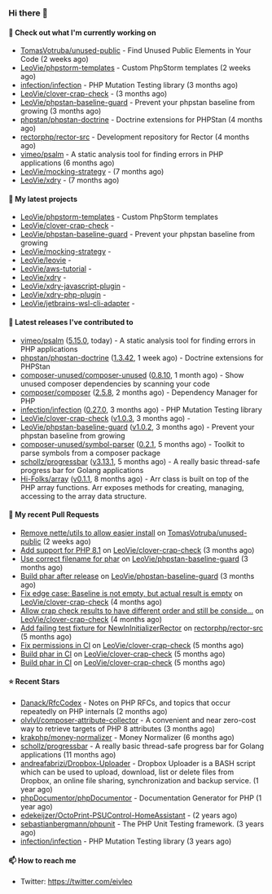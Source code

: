 ### Hi there 👋

#### 👷 Check out what I'm currently working on

- [TomasVotruba/unused-public](https://github.com/TomasVotruba/unused-public) - Find Unused Public Elements in Your Code (2 weeks ago)
- [LeoVie/phpstorm-templates](https://github.com/LeoVie/phpstorm-templates) - Custom PhpStorm templates (2 weeks ago)
- [infection/infection](https://github.com/infection/infection) - PHP Mutation Testing library (3 months ago)
- [LeoVie/clover-crap-check](https://github.com/LeoVie/clover-crap-check) -  (3 months ago)
- [LeoVie/phpstan-baseline-guard](https://github.com/LeoVie/phpstan-baseline-guard) - Prevent your phpstan baseline from growing (3 months ago)
- [phpstan/phpstan-doctrine](https://github.com/phpstan/phpstan-doctrine) - Doctrine extensions for PHPStan (4 months ago)
- [rectorphp/rector-src](https://github.com/rectorphp/rector-src) - Development repository for Rector (4 months ago)
- [vimeo/psalm](https://github.com/vimeo/psalm) - A static analysis tool for finding errors in PHP applications (6 months ago)
- [LeoVie/mocking-strategy](https://github.com/LeoVie/mocking-strategy) -  (7 months ago)
- [LeoVie/xdry](https://github.com/LeoVie/xdry) -  (7 months ago)

#### 🌱 My latest projects

- [LeoVie/phpstorm-templates](https://github.com/LeoVie/phpstorm-templates) - Custom PhpStorm templates
- [LeoVie/clover-crap-check](https://github.com/LeoVie/clover-crap-check) - 
- [LeoVie/phpstan-baseline-guard](https://github.com/LeoVie/phpstan-baseline-guard) - Prevent your phpstan baseline from growing
- [LeoVie/mocking-strategy](https://github.com/LeoVie/mocking-strategy) - 
- [LeoVie/leovie](https://github.com/LeoVie/leovie) - 
- [LeoVie/aws-tutorial](https://github.com/LeoVie/aws-tutorial) - 
- [LeoVie/xdry](https://github.com/LeoVie/xdry) - 
- [LeoVie/xdry-javascript-plugin](https://github.com/LeoVie/xdry-javascript-plugin) - 
- [LeoVie/xdry-php-plugin](https://github.com/LeoVie/xdry-php-plugin) - 
- [LeoVie/jetbrains-wsl-cli-adapter](https://github.com/LeoVie/jetbrains-wsl-cli-adapter) - 

#### 🔭 Latest releases I've contributed to

- [vimeo/psalm](https://github.com/vimeo/psalm) ([5.15.0](https://github.com/vimeo/psalm/releases/tag/5.15.0), today) - A static analysis tool for finding errors in PHP applications
- [phpstan/phpstan-doctrine](https://github.com/phpstan/phpstan-doctrine) ([1.3.42](https://github.com/phpstan/phpstan-doctrine/releases/tag/1.3.42), 1 week ago) - Doctrine extensions for PHPStan
- [composer-unused/composer-unused](https://github.com/composer-unused/composer-unused) ([0.8.10](https://github.com/composer-unused/composer-unused/releases/tag/0.8.10), 1 month ago) - Show unused composer dependencies by scanning your code
- [composer/composer](https://github.com/composer/composer) ([2.5.8](https://github.com/composer/composer/releases/tag/2.5.8), 2 months ago) - Dependency Manager for PHP
- [infection/infection](https://github.com/infection/infection) ([0.27.0](https://github.com/infection/infection/releases/tag/0.27.0), 3 months ago) - PHP Mutation Testing library
- [LeoVie/clover-crap-check](https://github.com/LeoVie/clover-crap-check) ([v1.0.3](https://github.com/LeoVie/clover-crap-check/releases/tag/v1.0.3), 3 months ago) - 
- [LeoVie/phpstan-baseline-guard](https://github.com/LeoVie/phpstan-baseline-guard) ([v1.0.2](https://github.com/LeoVie/phpstan-baseline-guard/releases/tag/v1.0.2), 3 months ago) - Prevent your phpstan baseline from growing
- [composer-unused/symbol-parser](https://github.com/composer-unused/symbol-parser) ([0.2.1](https://github.com/composer-unused/symbol-parser/releases/tag/0.2.1), 5 months ago) - Toolkit to parse symbols from a composer package
- [schollz/progressbar](https://github.com/schollz/progressbar) ([v3.13.1](https://github.com/schollz/progressbar/releases/tag/v3.13.1), 5 months ago) - A really basic thread-safe progress bar for Golang applications
- [Hi-Folks/array](https://github.com/Hi-Folks/array) ([v0.1.1](https://github.com/Hi-Folks/array/releases/tag/v0.1.1), 8 months ago) - Arr class is built on top of the PHP array functions. Arr exposes methods for creating, managing, accessing to the array data structure.

#### 🔨 My recent Pull Requests

- [Remove nette/utils to allow easier install](https://github.com/TomasVotruba/unused-public/pull/87) on [TomasVotruba/unused-public](https://github.com/TomasVotruba/unused-public) (2 weeks ago)
- [Add support for PHP 8.1](https://github.com/LeoVie/clover-crap-check/pull/10) on [LeoVie/clover-crap-check](https://github.com/LeoVie/clover-crap-check) (3 months ago)
- [Use correct filename for phar](https://github.com/LeoVie/phpstan-baseline-guard/pull/12) on [LeoVie/phpstan-baseline-guard](https://github.com/LeoVie/phpstan-baseline-guard) (3 months ago)
- [Build phar after release](https://github.com/LeoVie/phpstan-baseline-guard/pull/11) on [LeoVie/phpstan-baseline-guard](https://github.com/LeoVie/phpstan-baseline-guard) (3 months ago)
- [Fix edge case: Baseline is not empty, but actual result is empty](https://github.com/LeoVie/clover-crap-check/pull/9) on [LeoVie/clover-crap-check](https://github.com/LeoVie/clover-crap-check) (4 months ago)
- [Allow crap check results to have different order and still be conside…](https://github.com/LeoVie/clover-crap-check/pull/8) on [LeoVie/clover-crap-check](https://github.com/LeoVie/clover-crap-check) (4 months ago)
- [Add failing test fixture for NewInInitializerRector](https://github.com/rectorphp/rector-src/pull/3516) on [rectorphp/rector-src](https://github.com/rectorphp/rector-src) (5 months ago)
- [Fix permissions in CI](https://github.com/LeoVie/clover-crap-check/pull/7) on [LeoVie/clover-crap-check](https://github.com/LeoVie/clover-crap-check) (5 months ago)
- [Build phar in CI](https://github.com/LeoVie/clover-crap-check/pull/6) on [LeoVie/clover-crap-check](https://github.com/LeoVie/clover-crap-check) (5 months ago)
- [Build phar in CI](https://github.com/LeoVie/clover-crap-check/pull/5) on [LeoVie/clover-crap-check](https://github.com/LeoVie/clover-crap-check) (5 months ago)

#### ⭐ Recent Stars

- [Danack/RfcCodex](https://github.com/Danack/RfcCodex) - Notes on PHP RFCs, and topics that occur repeatedly on PHP internals (2 months ago)
- [olvlvl/composer-attribute-collector](https://github.com/olvlvl/composer-attribute-collector) - A convenient and near zero-cost way to retrieve targets of PHP 8 attributes (3 months ago)
- [krakphp/money-normalizer](https://github.com/krakphp/money-normalizer) - Money Normalizer (6 months ago)
- [schollz/progressbar](https://github.com/schollz/progressbar) - A really basic thread-safe progress bar for Golang applications (11 months ago)
- [andreafabrizi/Dropbox-Uploader](https://github.com/andreafabrizi/Dropbox-Uploader) - Dropbox Uploader is a BASH script which can be used to upload, download, list or delete files from Dropbox, an online file sharing, synchronization and backup service. (1 year ago)
- [phpDocumentor/phpDocumentor](https://github.com/phpDocumentor/phpDocumentor) - Documentation Generator for PHP  (1 year ago)
- [edekeijzer/OctoPrint-PSUControl-HomeAssistant](https://github.com/edekeijzer/OctoPrint-PSUControl-HomeAssistant) -  (2 years ago)
- [sebastianbergmann/phpunit](https://github.com/sebastianbergmann/phpunit) - The PHP Unit Testing framework. (3 years ago)
- [infection/infection](https://github.com/infection/infection) - PHP Mutation Testing library (3 years ago)

#### 📫 How to reach me

- Twitter: https://twitter.com/eivleo
